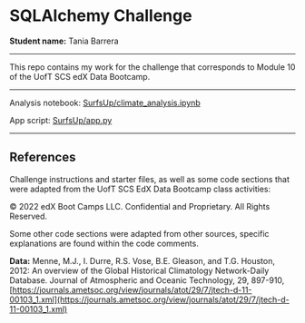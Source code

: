 # SQLAlchemy Challenge

**Student name:** Tania Barrera

---

This repo contains my work for the challenge that corresponds to Module 10 of the UofT SCS edX Data Bootcamp.

---

Analysis notebook: [SurfsUp/climate_analysis.ipynb](SurfsUp/climate_analysis.ipynb)

App script: [SurfsUp/app.py](SurfsUp/app.py)

---

## References

Challenge instructions and starter files, as well as some code sections that were adapted from the UofT SCS EdX Data Bootcamp class activities:

© 2022 edX Boot Camps LLC. Confidential and Proprietary. All Rights Reserved.

Some other code sections were adapted from other sources, specific explanations are found within the code comments.

**Data:**
Menne, M.J., I. Durre, R.S. Vose, B.E. Gleason, and T.G. Houston, 2012: An overview of the Global Historical Climatology Network-Daily Database. Journal of Atmospheric and Oceanic Technology, 29, 897-910, [https://journals.ametsoc.org/view/journals/atot/29/7/jtech-d-11-00103_1.xml](https://journals.ametsoc.org/view/journals/atot/29/7/jtech-d-11-00103_1.xml)

